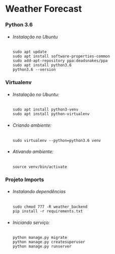 # Weather Forecast
 
 ### Python 3.6
    
 - ###### Instalação no Ubuntu
       sudo apt update
       sudo apt install software-properties-common
       sudo add-apt-repository ppa:deadsnakes/ppa
       sudo apt install python3.6
       python3.6 --version

 ### Virtualenv

 - ###### Instalação no Ubuntu:
       sudo apt install python3-venv	
       sudo apt install python-virtualenv
 - ###### Criando ambiente:
       sudo virtualenv --python=python3.6 venv
 - ###### Ativando ambiente:
       source venv/bin/activate


 ### Projeto Imports

 - ###### Instalando dependências
       sudo chmod 777 -R weather_backend
       pip install -r requirements.txt
 - ###### Iniciando serviço:
       python manage.py migrate
       python manage.py createsuperuser
       python manage.py runserver
